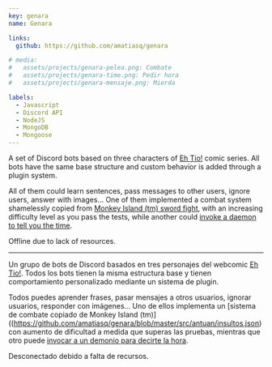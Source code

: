 ```yaml
---
key: genara
name: Genara

links:
  github: https://github.com/amatiasq/genara

# media:
#   assets/projects/genara-pelea.png: Combate
#   assets/projects/genara-time.png: Pedir hora
#   assets/projects/genara-mensaje.png: Mierda

labels:
  - Javascript
  - Discord API
  - NodeJS
  - MongoDB
  - Mongoose
---
```


A set of Discord bots based on three characters of [Eh Tio!](https://ehtio.es) comic series. All bots have the same base structure and custom behavior is added through a plugin system.

All of them could learn sentences, pass messages to other users, ignore users, answer with images... One of
them implemented a combat system shamelessly copied from [Monkey Island (tm) sword fight](https://github.com/amatiasq/genara/blob/master/src/antuan/insultos.json),
with an increasing difficulty level as you pass the tests, while another could [invoke a daemon to tell you the time](https://github.com/amatiasq/genara/blob/43c36c635c3c6dd2f7b4426a3ef435d74bc22cdb/src/genara/middleware/20-hora.js#L16-L25).

Offline due to lack of resources.

---

Un grupo de bots de Discord basados en tres personajes del webcomic [Eh Tio!](https://ehtio.es). Todos los bots tienen la misma estructura base y tienen comportamiento personalizado mediante un sistema de plugin.

Todos puedes aprender frases, pasar mensajes a otros usuarios, ignorar usuarios, responder con imágenes... Uno de ellos implementa un [sistema de combate copiado de Monkey Island (tm)]((https://github.com/amatiasq/genara/blob/master/src/antuan/insultos.json) con aumento de dificultad a medida que superas las pruebas, mientras que otro puede [invocar a un demonio para decirte la hora](https://github.com/amatiasq/genara/blob/43c36c635c3c6dd2f7b4426a3ef435d74bc22cdb/src/genara/middleware/20-hora.js#L16-L25).

Desconectado debido a falta de recursos.
